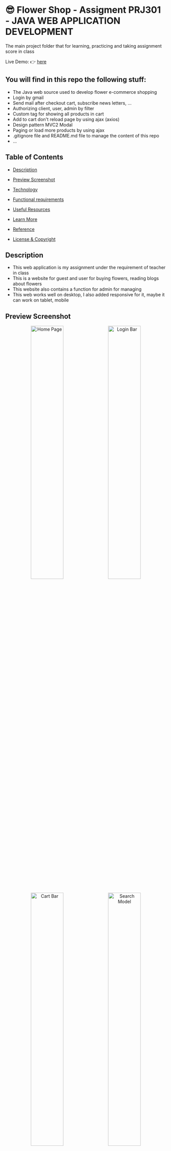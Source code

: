 # :sunglasses: Flower Shop - Assigment PRJ301 - JAVA WEB APPLICATION DEVELOPMENT

The main project folder that for learning, practicing and taking assignment score in class

Live Demo: :point_right: [here]()

## You will find in this repo the following stuff:
* The Java web source used to develop flower e-commerce shopping
* Login by gmail
* Send mail after checkout cart, subscribe news letters, ...
* Authorizing client, user, admin by filter
* Custom tag for showing all products in cart
* Add to cart don't reload page by using ajax (axios)
* Design pattern MVC2 Modal
* Paging or load more products by using ajax
* .gitignore file and README.md file to manage the content of this repo
* ...

## Table of Contents

- [Description](#description)

- [Preview Screenshot](#preview-screenshot)

- [Technology](#technology)

- [Functional requirements](#functional-requirements)

- [Useful Resources](#useful-resources)

- [Learn More](#learn-more)

- [Reference](#reference)

- [License & Copyright](#license--copyright)

## Description

- This web application is my assignment under the requirement of teacher in class
- This is a website for guest and user for buying flowers, reading blogs about flowers
- This website also contains a function for admin for managing
- This web works well on desktop, I also added responsive for it, maybe it can work on tablet, mobile

## Preview Screenshot

<div  align="center">

<img  src="https://github.com/khoahd7621/FlowerShop/blob/main/images/HomePage.png"  alt="Home Page"  width="45%"></img> &nbsp;&nbsp; <img  src="https://github.com/khoahd7621/FlowerShop/blob/main/images/LoginBar.png"  alt="Login Bar"  width="45%"></img>

<img  src="https://github.com/khoahd7621/FlowerShop/blob/main/images/CartBar.png"  alt="Cart Bar"  width="45%"></img> &nbsp;&nbsp; <img  src="https://github.com/khoahd7621/FlowerShop/blob/main/images/SearchModel.png"  alt="Search Model"  width="45%"></img>

<img  src="https://github.com/khoahd7621/FlowerShop/blob/main/images/LoginForm.png"  alt="Login Page"  width="45%"></img> &nbsp;&nbsp; <img  src="https://github.com/khoahd7621/FlowerShop/blob/main/images/RegistrationForm.png"  alt="Registration Page"  width="45%"></img>

<img  src="https://github.com/khoahd7621/FlowerShop/blob/main/images/ShopPage.png"  alt="Shop Page"  width="45%"></img> &nbsp;&nbsp; <img  src="https://github.com/khoahd7621/FlowerShop/blob/main/images/ViewCartPage.png"  alt="View Cart Page"  width="45%"></img>

<img  src="https://github.com/khoahd7621/FlowerShop/blob/main/images/UserPage.png"  alt="User Page"  width="45%"></img> &nbsp;&nbsp; <img  src="https://github.com/khoahd7621/FlowerShop/blob/main/images/CheckOutPage.png"  alt="Checkout Page"  width="45%"></img>

<img  src="https://github.com/khoahd7621/FlowerShop/blob/main/images/OrderPage.png"  alt="Order Page"  width="45%"></img> &nbsp;&nbsp; <img  src="https://github.com/khoahd7621/FlowerShop/blob/main/images/OrderDetailPage.png"  alt="Order Detail Page"  width="45%"></img>

<img  src="https://github.com/khoahd7621/FlowerShop/blob/main/images/AdminPage.png"  alt="Admin Page"  width="45%"></img> &nbsp;&nbsp; <img  src="https://github.com/khoahd7621/FlowerShop/blob/main/images/ManagePage.png"  alt="Manage Page"  width="45%"></img>

</div>

## Technology

**1. Frontend**

- HTML, CSS, JS, Bootstrap, jQuery
- JSP - JavaServer Pages
- JSTL - JSP Standard Tag Library
- axios - Promise based HTTP client for the browser and node.js
- wow js plugin for animation
- ...

**2. Backend**

- Servlets - a Java programming language class that is used to extend the capabilities of servers that host applications accessed by means of a request-response programming model
- JDBC - Java Database Connectivity - a Java API to connect and execute the query with the database

**3. Database**

- Microsoft SQL Server - a relational model database server produced by Microsoft

**4. Other Technologies**

- Design pattern: MVC2
- Oauth2

**5. Tool**

- Netbeans 8.2
- Java JDK 8
- Apache Tomcat 8.5.29
- Visual Studio Code
- Microsoft SQL Server Management Studio 18

**6.Libraries**

- Lombok
- JSTL
- sqljdbc4
- javax.mail
- javax.activation-1.2.0
- gson-2.9.0
- commons-logging-1.2
- fluent-hc-4.5.5
- httpclient-4.5.5
- httpcore-4.4.9
 
## Functional requirements

**1. Guest:**
- [x] Login by google account
- [x] Login by account
- [x] Register an account
- [x] Search, view plants
- [x] Add, update, remove cart
- [x] View ratings of plant
- [x] View blogs
- [x] View blog's comment
- [x] Subscribe received new daily information
- [ ] Password retrieval

**2. User**
- [x] Search, view plants
- [x] Add, update, remove cart
- [x] View ratings of plant
- [x] Subscribe received new daily information
- [x] View blogs
- [x] View blog's comment
- [x] Logout
- [x] Update account information
- [x] View, manage orders
- [x] Checkout
- [x] Rating plants
- [x] Comment blogs
- [ ] Rating plants
- [ ] Comment blogs

**4. Admin:**
- [x] Managing plants
- [x] Managing accounts
- [x] Managing categories
- [x] Managing orders
- [x] Send email
- [x] Update admin account information
- [ ] Manage blogs
- [ ] Statistic revenue

## Useful Resources

#| Name | Description
-| ---- | -----------
1| [web Folder](https://github.com/khoahd7621/FlowerShop/tree/main/web) | -----------
2| [src Folder](https://github.com/khoahd7621/FlowerShop/tree/main/src) | -----------
3| [Database File](https://github.com/khoahd7621/FlowerShop/blob/main/Database-Plant-Shop.sql) | -----------
4| [META-INF Folder](https://github.com/khoahd7621/FlowerShop/tree/main/web/META-INF) | -----------
5| [WEB-INF Folder](https://github.com/khoahd7621/FlowerShop/tree/main/web/WEB-INF) | -----------
6| [libs Folder](https://github.com/khoahd7621/FlowerShop/tree/main/web/WEB-INF/libs) | -----------

## Learn More

## Reference

## License & Copyright

&copy; 2022 Khoa Dang Hoang khoahd7621 Licensed under the [GPL-3.0 LICENSE](https://github.com/khoahd7621/FlowerShop/blob/main/LICENSE).

> :love_you_gesture: Feel free to use my repository and star it if you find something interesting :love_you_gesture:
